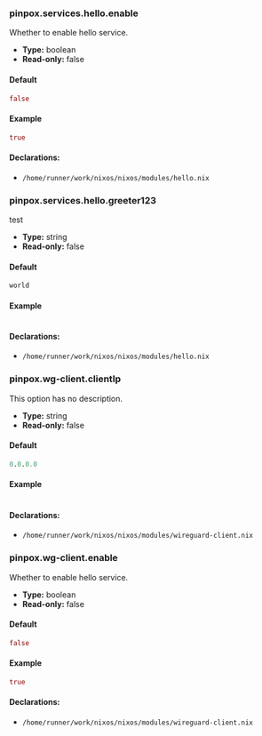 ### pinpox.services.hello.enable
Whether to enable hello service.
- **Type:** boolean
- **Read-only:** false

#### Default
```nix
false
```

#### Example
```nix
true
```

#### Declarations:
- `/home/runner/work/nixos/nixos/modules/hello.nix`

### pinpox.services.hello.greeter123
test
- **Type:** string
- **Read-only:** false

#### Default
```nix
world
```

#### Example
```nix

```

#### Declarations:
- `/home/runner/work/nixos/nixos/modules/hello.nix`

### pinpox.wg-client.clientIp
This option has no description.
- **Type:** string
- **Read-only:** false

#### Default
```nix
0.0.0.0
```

#### Example
```nix

```

#### Declarations:
- `/home/runner/work/nixos/nixos/modules/wireguard-client.nix`

### pinpox.wg-client.enable
Whether to enable hello service.
- **Type:** boolean
- **Read-only:** false

#### Default
```nix
false
```

#### Example
```nix
true
```

#### Declarations:
- `/home/runner/work/nixos/nixos/modules/wireguard-client.nix`

